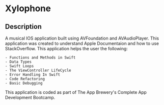 # Xylophone

## Description

A musical IOS application built using AVFoundation and AVAudioPlayer. This application was created to understand Apple Documentaion and how to use StackOverflow. This application helps the user the following:

	- Functions and Methods in Swift
	- Data Types
	- Swift Loops
	- The ViewController LifeCycle
	- Error Handling In Swift
	- Code Refactoring
	- Basic Debugging

This application is coded as part of The App Brewery's Complete App Development Bootcamp. 

